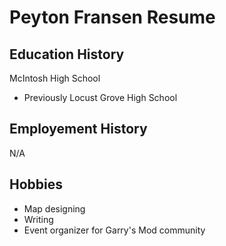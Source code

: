 # Peyton Fransen Resume

## Education History
McIntosh High School
- Previously Locust Grove High School

## Employement History
N/A

## Hobbies
- Map designing
- Writing
- Event organizer for Garry's Mod community
